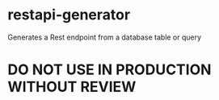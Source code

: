 # restapi-generator
Generates a Rest endpoint from a database table or query

# DO NOT USE IN PRODUCTION WITHOUT REVIEW
